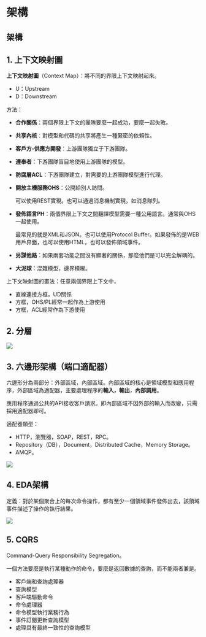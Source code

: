 # 架構

## 架構

## 1. 上下文映射圖

**上下文映射圖**（Context Map）：將不同的界限上下文映射起來。

* U：Upstream
* D：Downstream

方法：

* **合作關係**：兩個界限上下文的團隊要麼一起成功，要麼一起失敗。
* **共享內核**：對模型和代碼的共享將產生一種緊密的依賴性。
* **客戶方-供應方開發**：上游團隊獨立于下游團隊。
* **遵奉者**：下游團隊盲目地使用上游團隊的模型。
* **防腐層ACL**：下游團隊建立，對需要的上游團隊模型進行代理。
* **開放主機服務OHS**：公開給別人訪問。

  可以使用REST實現。也可以通過消息機制實現，如消息隊列。

* **發佈語言PH**：兩個界限上下文之間翻譯模型需要一種公用語言。通常與OHS一起使用。

  最常見的就是XML和JSON。也可以使用Protocol Buffer。如果發佈的是WEB用戶界面，也可以使用HTML，也可以發佈領域事件。

* **另謀他路**：如果兩套功能之間沒有顯著的關係，那麼他們是可以完全解耦的。
* **大泥球**：混雜模型，邊界模糊。

上下文映射圖的畫法：任意兩個界限上下文中，

* 直線連接方框，UD關係
* 方框，OHS/PL經常一起作為上游使用
* 方框，ACL經常作為下游使用

## 2. 分層

![](../../../.gitbook/assets/fen-ceng%20%281%29.png)

## 3. 六邊形架構（端口適配器）

六邊形分為兩部分：外部區域，內部區域。內部區域的核心是領域模型和應用程序，外部區域為適配器，主要處理程序的**輸入，輸出**，**內部調用**。

應用程序通過公共的API接收客戶請求。即內部區域不因外部的輸入而改變，只需採用適配器即可。

適配器類型：

* HTTP，瀏覽器，SOAP，REST，RPC。
* Repository（DB），Document，Distributed Cache，Memory Storage。
* AMQP。

![](../../../.gitbook/assets/liu-bian-xing%20%281%29.png)

## 4. EDA架構

定義：對於某個聚合上的每次命令操作，都有至少一個領域事件發佈出去，該領域事件描述了操作的執行結果。

![](../../../.gitbook/assets/eda.png)

## 5. CQRS

Command-Query Responsibility Segregation。

一個方法要麼是執行某種動作的命令，要麼是返回數據的查詢，而不能兩者兼是。

* 客戶端和查詢處理器
* 查詢模型
* 客戶端驅動命令
* 命令處理器
* 命令模型執行業務行為
* 事件訂閱更新查詢模型
* 處理具有最終一致性的查詢模型

